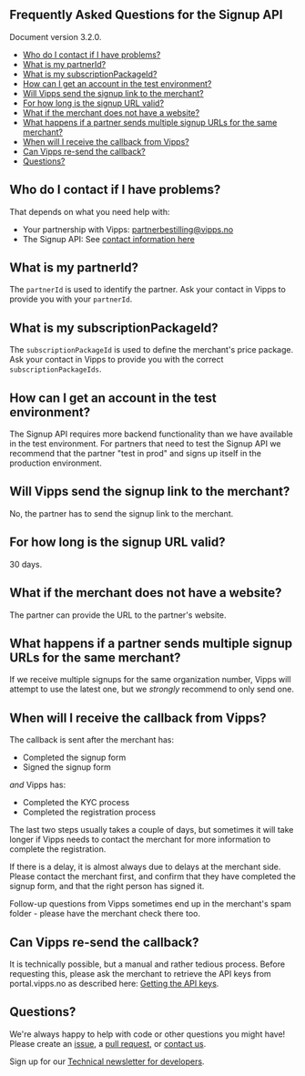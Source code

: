 ## Frequently Asked Questions for the Signup API

Document version 3.2.0.

- [Who do I contact if I have problems?](#who-do--i-contact-if-i-have-problems)
- [What is my partnerId?](#what-is-my-partnerid)
- [What is my subscriptionPackageId?](#what-is-my-subscriptionpackageid)
- [How can I get an account in the test environment?](#how-can-i-get-an-account-in-the-test-environment)
- [Will Vipps send the signup link to the merchant?](#will-vipps-send-the-signup-link-to-the-merchant)
- [For how long is the signup URL valid?](#for-how-long-is-the-signup-url-valid)
- [What if the merchant does not have a website?](#what-if-the-merchant-does-not-have-a-website)
- [What happens if a partner sends multiple signup URLs for the same merchant?](#what-happens-if-a-partner-sends-multiple-signup-urls-for-the-same-merchant)
- [When will I receive the callback from Vipps?](#when-will-i-receive-the-callback-from-vipps)
- [Can Vipps re-send the callback?](#can-vipps-re-send-the-callback)
- [Questions?](#questions)

## Who do I contact if I have problems?

That depends on what you need help with:
* Your partnership with Vipps: partnerbestilling@vipps.no
* The Signup API: See [contact information here](https://github.com/vippsas/vipps-developers/blob/master/contact.md)

## What is my partnerId?

The `partnerId` is used to identify the partner.
Ask your contact in Vipps to provide you with your `partnerId`.

## What is my subscriptionPackageId?

The `subscriptionPackageId` is used to define the merchant's price package.
Ask your contact in Vipps to provide you with the correct `subscriptionPackageIds`.

## How can I get an account in the test environment?

The Signup API requires more backend functionality than we have available in
the test environment. For partners that need to test the Signup API
we recommend that the partner "test in prod"  and signs up itself in the
production environment.

## Will Vipps send the signup link to the merchant?

No, the partner has to send the signup link to the merchant.

## For how long is the signup URL valid?

30 days.

## What if the merchant does not have a website?

The partner can provide the URL to the partner's website.

## What happens if a partner sends multiple signup URLs for the same merchant?

If we receive multiple signups for the same organization number, Vipps will
attempt to use the latest one, but we _strongly_ recommend to only send one.

## When will I receive the callback from Vipps?

The callback is sent after the merchant has:
* Completed the signup form
* Signed the signup form

_and_ Vipps has:
* Completed the KYC process
* Completed the registration process

The last two steps usually takes a couple of days, but sometimes it will take
longer if Vipps needs to contact the merchant for more information to complete
the registration.

If there is a delay, it is almost always due to delays at the merchant side.
Please contact the merchant first, and confirm that they have completed the
signup form, and that the right person has signed it.

Follow-up questions from Vipps sometimes end up in the merchant's spam
folder - please have the merchant check there too.

## Can Vipps re-send the callback?

It is technically possible, but a manual and rather tedious process. Before
requesting this, please ask the merchant to retrieve the API keys from
portal.vipps.no as described here:
[Getting the API keys](https://github.com/vippsas/vipps-developers/blob/master/vipps-getting-started.md#getting-the-api-keys).

## Questions?

We're always happy to help with code or other questions you might have!
Please create an [issue](https://github.com/vippsas/vipps-signup-api/issues),
a [pull request](https://github.com/vippsas/vipps-signup-api/pulls),
or [contact us](https://github.com/vippsas/vipps-developers/blob/master/contact.md).

Sign up for our [Technical newsletter for developers](https://github.com/vippsas/vipps-developers/tree/master/newsletters).
